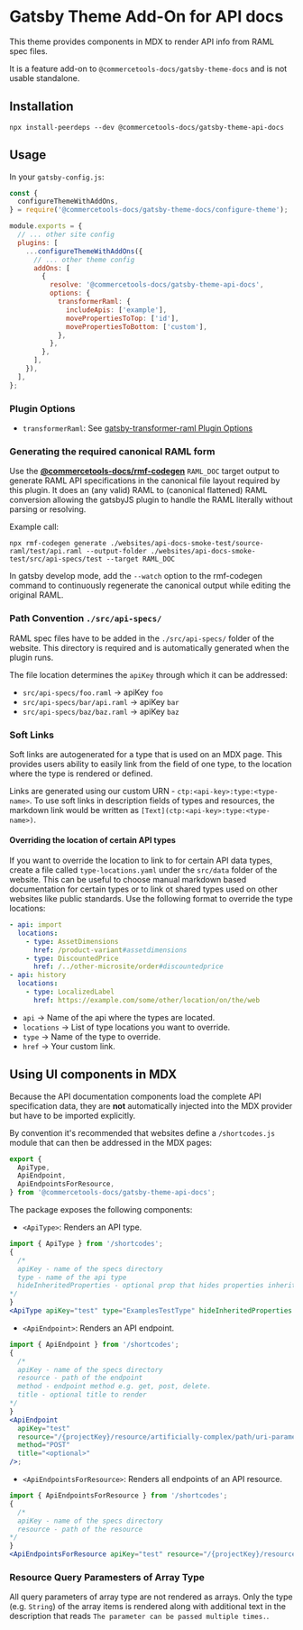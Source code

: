 # Gatsby Theme Add-On for API docs

This theme provides components in MDX to render API info from RAML spec files.

It is a feature add-on to `@commercetools-docs/gatsby-theme-docs` and is not usable standalone.

## Installation

```
npx install-peerdeps --dev @commercetools-docs/gatsby-theme-api-docs
```

## Usage

In your `gatsby-config.js`:

```js
const {
  configureThemeWithAddOns,
} = require('@commercetools-docs/gatsby-theme-docs/configure-theme');

module.exports = {
  // ... other site config
  plugins: [
    ...configureThemeWithAddOns({
      // ... other theme config
      addOns: [
        {
          resolve: '@commercetools-docs/gatsby-theme-api-docs',
          options: {
            transformerRaml: {
              includeApis: ['example'],
              movePropertiesToTop: ['id'],
              movePropertiesToBottom: ['custom'],
            },
          },
        },
      ],
    }),
  ],
};
```

### Plugin Options

- `transformerRaml`: See [gatsby-transformer-raml Plugin Options](../gatsby-transformer-raml#available-plugin-options)

### Generating the required canonical RAML form

Use the [**@commercetools-docs/rmf-codegen**](../rmf-codegen) `RAML_DOC` target output to generate RAML API specifications in the canonical file layout required by this plugin. It does an (any valid) RAML to (canonical flattened) RAML conversion allowing the gatsbyJS plugin to handle the RAML literally without parsing or resolving.

Example call:

```shell
npx rmf-codegen generate ./websites/api-docs-smoke-test/source-raml/test/api.raml --output-folder ./websites/api-docs-smoke-test/src/api-specs/test --target RAML_DOC
```

In gatsby develop mode, add the `--watch` option to the rmf-codegen command to continuously regenerate the canonical output while editing the original RAML.

### Path Convention `./src/api-specs/`

RAML spec files have to be added in the `./src/api-specs/` folder of the website. This directory is required and is automatically generated when the plugin runs.

The file location determines the `apiKey` through which it can be addressed:

- `src/api-specs/foo.raml` -> apiKey `foo`
- `src/api-specs/bar/api.raml` -> apiKey `bar`
- `src/api-specs/baz/baz.raml` -> apiKey `baz`

### Soft Links

Soft links are autogenerated for a type that is used on an MDX page. This provides users ability to easily link from the field of one type, to the location where the type is rendered or defined.

Links are generated using our custom URN - `ctp:<api-key>:type:<type-name>`. To use soft links in description fields of types and resources, the markdown link would be written as `[Text](ctp:<api-key>:type:<type-name>)`.

#### Overriding the location of certain API types

If you want to override the location to link to for certain API data types, create a file called `type-locations.yaml` under the `src/data` folder of the website. This can be useful to choose manual markdown based documentation for certain types or to link ot shared types used on other websites like public standards. Use the following format to override the type locations:

```yaml
- api: import
  locations:
    - type: AssetDimensions
      href: /product-variant#assetdimensions
    - type: DiscountedPrice
      href: /../other-microsite/order#discountedprice
- api: history
  locations:
    - type: LocalizedLabel
      href: https://example.com/some/other/location/on/the/web
```

- `api` -> Name of the api where the types are located.
- `locations` -> List of type locations you want to override.
- `type` -> Name of the type to override.
- `href` -> Your custom link.

## Using UI components in MDX

Because the API documentation components load the complete API specification data, they are **not** automatically injected into the MDX provider but have to be imported explicitly.

By convention it's recommended that websites define a `/shortcodes.js` module that can then be addressed in the MDX pages:

```js
export {
  ApiType,
  ApiEndpoint,
  ApiEndpointsForResource,
} from '@commercetools-docs/gatsby-theme-api-docs';
```

The package exposes the following components:

- `<ApiType>`: Renders an API type.

```jsx
import { ApiType } from '/shortcodes';
{
  /*
  apiKey - name of the specs directory
  type - name of the api type
  hideInheritedProperties - optional prop that hides properties inherited from parent type except discriminator
*/
}
<ApiType apiKey="test" type="ExamplesTestType" hideInheritedProperties />;
```

- `<ApiEndpoint>`: Renders an API endpoint.

```jsx
import { ApiEndpoint } from '/shortcodes';
{
  /*
  apiKey - name of the specs directory
  resource - path of the endpoint
  method - endpoint method e.g. get, post, delete.
  title - optional title to render
*/
}
<ApiEndpoint
  apiKey="test"
  resource="/{projectKey}/resource/artificially-complex/path/uri-parameter-one={uriParameterOne}/{uriParameterTwo}"
  method="POST"
  title="<optional>"
/>;
```

- `<ApiEndpointsForResource>`: Renders all endpoints of an API resource.

```jsx
import { ApiEndpointsForResource } from '/shortcodes';
{
  /*
  apiKey - name of the specs directory
  resource - path of the resource
*/
}
<ApiEndpointsForResource apiKey="test" resource="/{projectKey}/resource" />;
```

### Resource Query Paramesters of Array Type

All query parameters of array type are not rendered as arrays. Only the type (e.g. `String`) of the array items is rendered along with additional text in the description that reads `The parameter can be passed multiple times.`.
